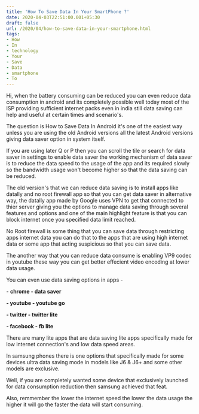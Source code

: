 ```yaml
---
title: 'How To Save Data In Your SmartPhone ?'
date: 2020-04-03T22:51:00.001+05:30
draft: false
url: /2020/04/how-to-save-data-in-your-smartphone.html
tags: 
- How
- In
- technology
- Your
- Save
- Data
- smartphone
- To
---
```


Hi, when the battery consuming can be reduced you can even reduce data consumption in android and its completely possible well today most of the ISP providing sufficient internet packs even in india still data saving can help and useful at certain times and scenario's.

  

The question is How to Save Data In Android it's one of the easiest way unless you are using the old Android versions all the latest Android versions giving data saver option in system itself.

  

If you are using later Q or P then you can scroll the tile or search for data saver in settings to enable data saver the working mechanism of data saver is to reduce the data speed to the usage of the app and its required slowly so the bandwidth usage won't become higher so that the data saving can be reduced.

  

The old version's that we can reduce data saving is to install apps like datally and no root firewall app so that you can get data saver in alternative way, the datally app made by Google uses VPN to get that connected to thier server giving you the options to manage data saving through several features and options and one of the main highlight feature is that you can block internet once you specified data limit reached.

  

No Root firewall is some thing that you can save data through restricting apps internet data you can do that to the apps that are using high internet data or some app that acting suspicious so that you can save data.

  

The another way that you can reduce data consume is enabling VP9 codec in youtube these way you can get better effecient video encoding at lower data usage.

  

You can even use data saving options in apps -

  

\- **chrome - data saver**

**\- youtube - youtube go**

**\- twitter - twitter lite**

**\- facebook - fb lite**

  

There are many lite apps that are data saving lite apps specifically made for low internet connection's and low data speed areas.

  

In samsung phones there is one options that specifically made for some devices ultra data saving mode in models like J6 & J6+ and some other models are exclusive.

  

Well, if you are completely wanted some device that exclusively launched for data consumption reduction then samsung achieved that feat.

  

Also, remmember the lower the internet speed the lower the data usage the higher it will go the faster the data will start consuming.